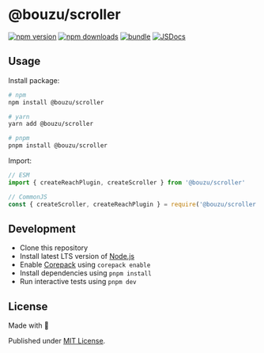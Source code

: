 # @bouzu/scroller

[![npm version][npm-version-src]][npm-version-href]
[![npm downloads][npm-downloads-src]][npm-downloads-href]
[![bundle][bundle-src]][bundle-href]
[![JSDocs][jsdocs-src]][jsdocs-href]

## Usage

Install package:

```sh
# npm
npm install @bouzu/scroller

# yarn
yarn add @bouzu/scroller

# pnpm
pnpm install @bouzu/scroller
```

Import:

```js
// ESM
import { createReachPlugin, createScroller } from '@bouzu/scroller'

// CommonJS
const { createScroller, createReachPlugin } = require('@bouzu/scroller')
```

## Development

- Clone this repository
- Install latest LTS version of [Node.js](https://nodejs.org/en/)
- Enable [Corepack](https://github.com/nodejs/corepack) using `corepack enable`
- Install dependencies using `pnpm install`
- Run interactive tests using `pnpm dev`

## License

Made with 💛

Published under [MIT License](./LICENSE).

<!-- Badges -->

[npm-version-src]: https://img.shields.io/npm/v/@bouzu/scroller?style=flat&colorA=18181B&colorB=F0DB4F
[npm-version-href]: https://npmjs.com/package/@bouzu/scroller
[npm-downloads-src]: https://img.shields.io/npm/dm/@bouzu/scroller?style=flat&colorA=18181B&colorB=F0DB4F
[npm-downloads-href]: https://npmjs.com/package/@bouzu/scroller
[bundle-src]: https://img.shields.io/bundlephobia/minzip/@bouzu/scroller?style=flat&colorA=18181B&colorB=F0DB4F
[bundle-href]: https://bundlephobia.com/result?p=@bouzu/scroller
[jsdocs-src]: https://img.shields.io/badge/jsDocs.io-reference-18181B?style=flat&colorA=18181B&colorB=F0DB4F
[jsdocs-href]: https://www.jsdocs.io/package/@bouzu/scroller
